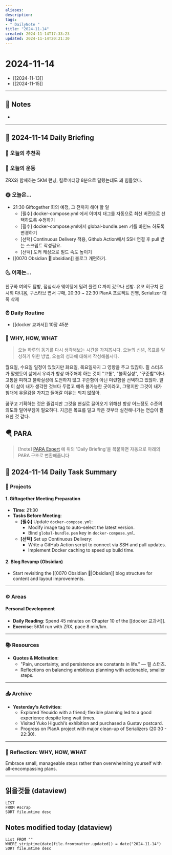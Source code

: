 ```yaml
---
aliases: 
description:
tags:
- " DailyNote "
title: "2024-11-14"
created: 2024-11-14T17:33:23
updated: 2024-11-14T20:21:30
---
```


# 2024-11-14

- [[2024-11-13]] 
- [[2024-11-15]]

---

## 📝 Notes

- 


---

## 📅 2024-11-14 Daily Briefing

### 🎵 오늘의 추천곡

### 🏃 오늘의 운동

ZRX와 함께하는 5KM 런닝, 킬로미터당 8분으로 달렸는데도 꽤 힘들었다.

### 🌞 오늘은...

- 21:30 Giftogether 회의 예정, 그 전까지 해야 할 일
	- [필수] docker-compose.yml 에서 이미지 태그를 자동으로 최신 버전으로 선택하도록 수정하기
	- [필수] docker-compose.yml에서 global-bundle.pem 키를 바인드 하도록 변경하기
	- [선택] Continuous Delivery 적용, Github Action에서 SSH 연결 후 pull 받는 스크립트 작성필요.
	- [선택] 도커 캐싱으로 빌드 속도 높이기
- [[0070 Obsidian 💎|obsidian]] 블로그 개편하기. 

### 🌜 어제는...

친구와 여의도 탐방, 점심식사 웨이팅에 밀려 플랜 C 까지 갔으나 선방. 유코 히구치 전시회 다녀옴, 구스타브 엽서 구매, 20:30 ~ 22:30 PlanA 프로젝트 진행, Serializer 대폭 삭제

### ⏰ Daily Routine

- [[docker 교과서]] 10장 45분

### 🚀 WHY, HOW, WHAT

> 오늘 하루의 동기를 다시 생각해보는 시간을 가져봅시다. 오늘의 신념, 목표를 달성하기 위한 방법, 오늘의 성과에 대해서 작성해봅시다.

월요일, 수요일 일정이 있었지만 화요일, 목요일까지 그 영향을 주고 있잖아. 필 스터츠가 말했듯이 삶에서 우리가 항상 마주해야 하는 것이 "고통", "불확실성", "꾸준함"이다. 고통을 피하고 불확실성에 도전하지 않고 꾸준함이 아닌 미련함을 선택하고 있잖아. 알아 이 삶이 내가 생각한 것보다 두렵고 예측 불가능한 곳이라고, 그렇지만 그것이 내가 침대에 우울감을 가지고 들어갈 이유는 되지 않잖아. 

꿈꾸고 기획하는 것은 즐겁지만 그것을 현실로 끌어오기 위해선 항상 어느정도 수준의 의도와 밀어부침이 필요하다. 지금은 목표를 덜고 작은 것부터 실천해나가는 연습이 필요한 것 같다.

##  🪂 PARA

> [!note] [PARA Expert](https://chatgpt.com/g/g-46Xrh4MXk-para-expert) 에 위의 'Daily Briefing'을 복붙하면 자동으로 아래의 PARA 구조로 변환해줍니다

## 📅 2024-11-14 Daily Task Summary

### 🎯 Projects

#### 1. **Giftogether Meeting Preparation**

   - **Time**: 21:30
   - **Tasks Before Meeting**:
     - **[필수]** Update `docker-compose.yml`:
		- Modify image tag to auto-select the latest version.
		- Bind `global-bundle.pem` key in `docker-compose.yml`.
     - **[선택]** Set up Continuous Delivery:
	    - Write a GitHub Action script to connect via SSH and pull updates.
	    - Implement Docker caching to speed up build time.

#### 2. **Blog Revamp (Obsidian)**

   - Start revisiting the [[0070 Obsidian 💎|Obsidian]] blog structure for content and layout improvements.

---

### ⚙️ Areas

#### Personal Development

- **Daily Reading**: Spend 45 minutes on Chapter 10 of the [[docker 교과서]].
- **Exercise**: 5KM run with ZRX, pace 8 min/km.

---

### 📚 Resources

- **Quotes & Motivation**:
   - "Pain, uncertainty, and persistence are constants in life." — 필 스터츠.
   - Reflections on balancing ambitious planning with actionable, smaller steps.

---

### 📥 Archive

- **Yesterday’s Activities**:
   - Explored Yeouido with a friend; flexible planning led to a good experience despite long wait times.
   - Visited Yuko Higuchi’s exhibition and purchased a Gustav postcard.
   - Progress on PlanA project with major clean-up of Serializers (20:30 - 22:30).

---

### 🚀 Reflection: WHY, HOW, WHAT

Embrace small, manageable steps rather than overwhelming yourself with all-encompassing plans.

---

## 읽을것들 (dataview)

```dataview
LIST
FROM #scrap
SORT file.mtime desc
```

## Notes modified today (dataview)

```dataview
List FROM "" 
WHERE striptime(date(file.frontmatter.updated)) = date("2024-11-14") 
SORT file.mtime desc
```
